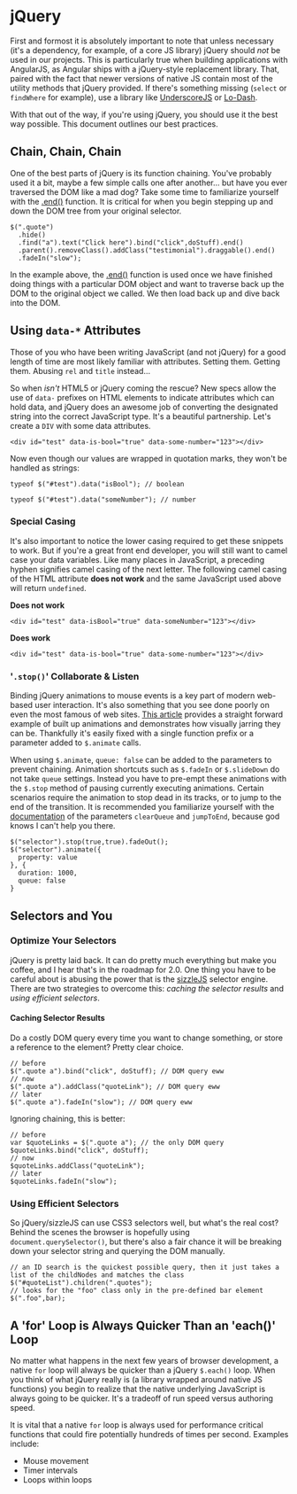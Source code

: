 # jQuery

First and formost it is absolutely important to note that unless necessary (it's a dependency, for example, of a core JS library) jQuery should *not* be used in our projects. This is particularly true when building applications with AngularJS, as Angular ships with a jQuery-style replacement library. That, paired with the fact that newer versions of native JS contain most of the utility methods that jQuery provided. If there's something missing (`select` or `findWhere` for example), use a library like [UnderscoreJS](http://underscorejs.org/) or [Lo-Dash](https://lodash.com/).

With that out of the way, if you're using jQuery, you should use it the best way possible. This document outlines our best practices.

## Chain, Chain, Chain

One of the best parts of jQuery is its function chaining. You've probably used it a bit, maybe a few simple calls one after another&hellip; but have you ever traversed the DOM like a mad dog? Take some time to familiarize yourself with the [.end()](http://api.jquery.com/end/) function. It is critical for when you begin stepping up and down the DOM tree from your original selector.

    $(".quote")
      .hide()
      .find("a").text("Click here").bind("click",doStuff).end()
      .parent().removeClass().addClass("testimonial").draggable().end()
      .fadeIn("slow");

In the example above, the [.end()](http://api.jquery.com/end/) function is used once we have finished doing things with a particular DOM object and want to traverse back up the DOM to the original object we called. We then load back up and dive back into the DOM.

## Using `data-*` Attributes

Those of you who have been writing JavaScript (and not jQuery) for a good length of time are most likely familiar with attributes. Setting them. Getting them. Abusing `rel` and `title` instead&hellip;

So when *isn't* HTML5 or jQuery coming the rescue? New specs allow the use of `data-` prefixes on HTML elements to indicate attributes which can hold data, and jQuery does an awesome job of converting the designated string into the correct JavaScript type. It's a beautiful partnership. Let's create a `DIV` with some data attributes.

    <div id="test" data-is-bool="true" data-some-number="123"></div>

Now even though our values are wrapped in quotation marks, they won't be handled as strings:

    typeof $("#test").data("isBool"); // boolean
    
    typeof $("#test").data("someNumber"); // number

### Special Casing

It's also important to notice the lower casing required to get these snippets to work. But if you're a great front end developer, you will still want to camel case your data variables. Like many places in JavaScript, a preceding hyphen signifies camel casing of the next letter. The following camel casing of the HTML attribute **does not work** and the same JavaScript used above will return `undefined`.

**Does not work**

    <div id="test" data-isBool="true" data-someNumber="123"></div>

**Does work**

    <div id="test" data-is-bool="true" data-some-number="123"></div>

### '`.stop()`' Collaborate & Listen

Binding jQuery animations to mouse events is a key part of modern web-based user interaction. It's also something that you see done poorly on even the most famous of web sites. [This article](http://www.learningjquery.com/2009/01/quick-tip-prevent-animation-queue-buildup) provides a straight forward example of built up animations and demonstrates how visually jarring they can be. Thankfully it's easily fixed with a single function prefix or a parameter added to `$.animate` calls.

When using `$.animate`, `queue: false` can be added to the parameters to prevent chaining. Animation shortcuts such as `$.fadeIn` or `$.slideDown` do not take `queue` settings. Instead you have to pre-empt these animations with the `$.stop` method of pausing currently executing animations. Certain scenarios require the animation to stop dead in its tracks, or to jump to the end of the transition. It is recommended you familiarize yourself with the [documentation](http://api.jquery.com/stop/) of the parameters `clearQueue` and `jumpToEnd`, because god knows I can't help you there.

    $("selector").stop(true,true).fadeOut();
    $("selector").animate({
      property: value
    }, {
      duration: 1000,
      queue: false
    }

## Selectors and You

### Optimize Your Selectors

jQuery is pretty laid back. It can do pretty much everything but make you coffee, and I hear that's in the roadmap for 2.0. One thing you have to be careful about is abusing the power that is the [sizzleJS](http://sizzlejs.com/) selector engine. There are two strategies to overcome this: *caching the selector results* and *using efficient selectors*.

#### Caching Selector Results

Do a costly DOM query every time you want to change something, or store a reference to the element? Pretty clear choice.

    // before
    $(".quote a").bind("click", doStuff); // DOM query eww
    // now
    $(".quote a").addClass("quoteLink"); // DOM query eww
    // later
    $(".quote a").fadeIn("slow"); // DOM query eww

Ignoring chaining, this is better:

    // before
    var $quoteLinks = $(".quote a"); // the only DOM query
    $quoteLinks.bind("click", doStuff);
    // now
    $quoteLinks.addClass("quoteLink");
    // later
    $quoteLinks.fadeIn("slow");

### Using Efficient Selectors

So jQuery/sizzleJS can use CSS3 selectors well, but what's the real cost? Behind the scenes the browser is hopefully using `document.querySelector()`, but there's also a fair chance it will be breaking down your selector string and querying the DOM manually.

    // an ID search is the quickest possible query, then it just takes a list of the childNodes and matches the class
    $("#quoteList").children(".quotes");
    // looks for the "foo" class only in the pre-defined bar element
    $(".foo",bar);

## A 'for' Loop is Always Quicker Than an 'each()' Loop

No matter what happens in the next few years of browser development, a native `for` loop will always be quicker than a jQuery `$.each()` loop. When you think of what jQuery really is (a library wrapped around native JS functions) you begin to realize that the native underlying JavaScript is always going to be quicker. It's a tradeoff of run speed versus authoring speed.

It is vital that a native `for` loop is always used for performance critical functions that could fire potentially hundreds of times per second. Examples include:

* Mouse movement
* Timer intervals
* Loops within loops